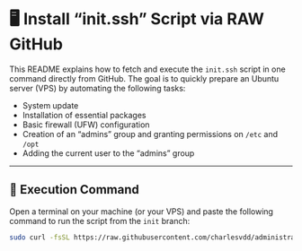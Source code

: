 # 🖥️ Install “init.ssh” Script via RAW GitHub

This README explains how to fetch and execute the `init.ssh` script in one command directly from GitHub. The goal is to quickly prepare an Ubuntu server (VPS) by automating the following tasks:

- System update
- Installation of essential packages
- Basic firewall (UFW) configuration
- Creation of an “admins” group and granting permissions on `/etc` and `/opt`
- Adding the current user to the “admins” group

---

## 🚀 Execution Command

Open a terminal on your machine (or your VPS) and paste the following command to run the script from the `init` branch:

```bash
sudo curl -fsSL https://raw.githubusercontent.com/charlesvdd/administrator-neomnia/init/init.ssh
